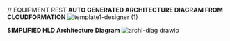 // EQUIPMENT REST
**AUTO GENERATED ARCHITECTURE DIAGRAM FROM CLOUDFORMATION**
![template1-designer (1)](https://user-images.githubusercontent.com/25904355/164277336-4201b140-756c-4995-89a9-5d40e26dcd8f.png)

**SIMPLIFIED HLD Architecture Diagram**
![archi-diag drawio](https://user-images.githubusercontent.com/25904355/164277415-6855297a-3ff1-468b-9703-9eb80f377368.svg)
